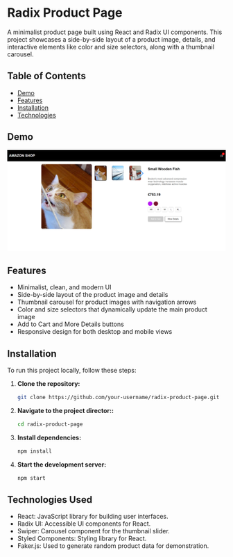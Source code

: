 # Radix Product Page

A minimalist product page built using React and Radix UI components. This project showcases a side-by-side layout of a product image, details, and interactive elements like color and size selectors, along with a thumbnail carousel.

## Table of Contents

- [Demo](#demo)
- [Features](#features)
- [Installation](#installation)
- [Technologies](#technologies)


## Demo

![Product Page Screenshot](./public/Screenshot.png)

## Features

- Minimalist, clean, and modern UI
- Side-by-side layout of the product image and details
- Thumbnail carousel for product images with navigation arrows
- Color and size selectors that dynamically update the main product image
- Add to Cart and More Details buttons
- Responsive design for both desktop and mobile views

## Installation

To run this project locally, follow these steps:

1. **Clone the repository:**
   ```bash
   git clone https://github.com/your-username/radix-product-page.git

2. **Navigate to the project director::**
   ```bash
   cd radix-product-page

3. **Install dependencies:**
   ```bash
   npm install

4. **Start the development server:**
   ```bash
   npm start

## Technologies Used
- React: JavaScript library for building user interfaces.
- Radix UI: Accessible UI components for React.
- Swiper: Carousel component for the thumbnail slider.
- Styled Components: Styling library for React.
- Faker.js: Used to generate random product data for demonstration.
